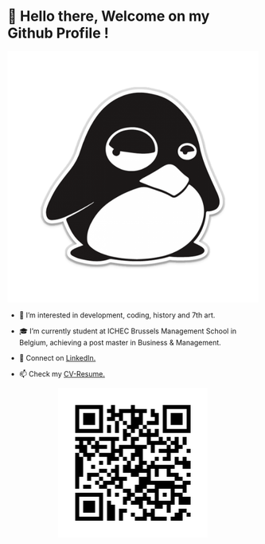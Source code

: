# 👋 Hello there, Welcome on my Github Profile !  


<p align="center">
    <img src="/penguin.png"/>
</p>

- 👀 I’m interested in development, coding, history and 7th art.

- 🎓 I’m currently student at ICHEC Brussels Management School in Belgium, achieving a post master in Business & Management.

- 💬 Connect on [LinkedIn.](https://www.linkedin.com/feed/)

- 📫 Check my [CV-Resume.](https://gorgeamiel.github.io/My_Resume/)

<p align="center">
    <img src="/my_resume_website_qr_code.png"/>
</p>




<!---
Gorgeamiel/Gorgeamiel is a ✨ special ✨ repository because its `README.md` (this file) appears on your GitHub profile.
You can click the Preview link to take a look at your changes.
--->
